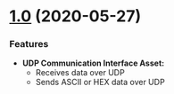 <a name="1.0"></a># [1.0](https://github.com/intuiface/FaceDetectionIA/releases/tag/1.0) (2020-05-27)### Features* **UDP Communication Interface Asset:**    * Receives data over UDP   * Sends ASCII or HEX data over UDP